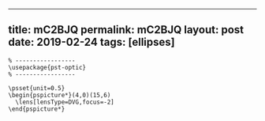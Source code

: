 ---
 title: mC2BJQ
 permalink: mC2BJQ
 layout: post
 date: 2019-02-24
 tags: [ellipses]
 ---

```latex% Dans le préambule
% -----------------
\usepackage{pst-optic}
% -----------------

\psset{unit=0.5}
\begin{pspicture*}(4,0)(15,6)
  \lens[lensType=DVG,focus=-2]
\end{pspicture*}
```